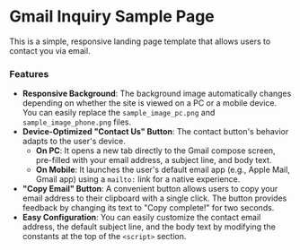 # Gmail Inquiry Sample Page

This is a simple, responsive landing page template that allows users to contact you via email.

### Features

* **Responsive Background**: The background image automatically changes depending on whether the site is viewed on a PC or a mobile device. You can easily replace the `sample_image_pc.png` and `sample_image_phone.png` files.
* **Device-Optimized "Contact Us" Button**: The contact button's behavior adapts to the user's device.
    * **On PC**: It opens a new tab directly to the Gmail compose screen, pre-filled with your email address, a subject line, and body text.
    * **On Mobile**: It launches the user's default email app (e.g., Apple Mail, Gmail app) using a `mailto:` link for a native experience.
* **"Copy Email" Button**: A convenient button allows users to copy your email address to their clipboard with a single click. The button provides feedback by changing its text to "Copy complete!" for two seconds.
* **Easy Configuration**: You can easily customize the contact email address, the default subject line, and the body text by modifying the constants at the top of the `<script>` section.
